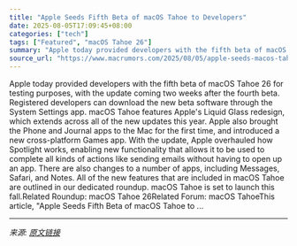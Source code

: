```yaml
---
title: "Apple Seeds Fifth Beta of macOS Tahoe to Developers"
date: 2025-08-05T17:09:45+08:00
categories: ["tech"]
tags: ["Featured", "macOS Tahoe 26"]
summary: "Apple today provided developers with the fifth beta of macOS Tahoe 26 for testing purposes, with the update coming two weeks after the fourth beta. Registered developers can download the new beta soft"
source_url: "https://www.macrumors.com/2025/08/05/apple-seeds-macos-tahoe-beta-5-to-developers/"
---
```


Apple today provided developers with the fifth beta of macOS Tahoe 26 for testing purposes, with the update coming two weeks after the fourth beta. Registered developers can download the new beta software through the System Settings app. macOS Tahoe features Apple's Liquid Glass redesign, which extends across all of the new updates this year. Apple also brought the Phone and Journal apps to the Mac for the first time, and introduced a new cross-platform Games app. With the update, Apple overhauled how Spotlight works, enabling new functionality that allows it to be used to complete all kinds of actions like sending emails without having to open up an app. There are also changes to a number of apps, including Messages, Safari, and Notes. All of the new features that are included in macOS Tahoe are outlined in our dedicated roundup. macOS Tahoe is set to launch this fall.Related Roundup: macOS Tahoe 26Related Forum: macOS TahoeThis article, &quot;Apple Seeds Fifth Beta of macOS Tahoe to ...

---

*来源: [原文链接](https://www.macrumors.com/2025/08/05/apple-seeds-macos-tahoe-beta-5-to-developers/)*
